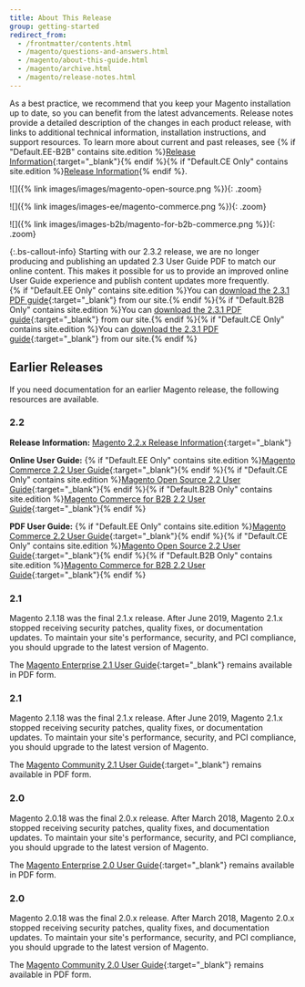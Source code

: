 ```yaml
---
title: About This Release
group: getting-started
redirect_from:
  - /frontmatter/contents.html
  - /magento/questions-and-answers.html
  - /magento/about-this-guide.html
  - /magento/archive.html
  - /magento/release-notes.html
---
```


As a best practice, we recommend that you keep your Magento installation up to date, so you can benefit from the latest advancements. Release notes provide a detailed description of the changes in each product release, with links to additional technical information, installation instructions, and support resources. To learn more about current and past releases, see {% if "Default.EE-B2B" contains site.edition %}[Release Information][1]{:target="_blank"}{% endif %}{% if "Default.CE Only" contains site.edition %}[Release Information][2]{% endif %}.

<!--{% if "Default.CE Only" contains site.edition %}-->
![]({% link images/images/magento-open-source.png %}){: .zoom}
<!--{% endif %}-->
<!--{% if "Default.EE Only" contains site.edition %}-->
![]({% link images/images-ee/magento-commerce.png %}){: .zoom}
<!--{% endif %}-->
<!--{% if "Default.B2B Only" contains site.edition %}-->
![]({% link images/images-b2b/magento-for-b2b-commerce.png %}){: .zoom}
<!--{% endif %}-->

{:.bs-callout-info}
Starting with our 2.3.2 release, we are no longer producing and publishing an updated 2.3 User Guide PDF to match our online content. This makes it possible for us to provide an improved online User Guide experience and publish content updates more frequently.<br>{% if "Default.EE Only" contains site.edition %}You can [download the 2.3.1 PDF guide][18]{:target="_blank"} from our site.{% endif %}{% if "Default.B2B Only" contains site.edition %}You can [download the 2.3.1 PDF guide][19]{:target="_blank"} from our site.{% endif %}{% if "Default.CE Only" contains site.edition %}You can [download the 2.3.1 PDF guide][20]{:target="_blank"} from our site.{% endif %}

## Earlier Releases

If you need documentation for an earlier Magento release, the following resources are available.

### 2.2

**Release Information:** [Magento 2.2.x Release Information][16]{:target="_blank"}

**Online User Guide:** {% if "Default.EE Only" contains site.edition %}[Magento Commerce 2.2 User Guide][14]{:target="_blank"}{% endif %}{% if "Default.CE Only" contains site.edition %}[Magento Open Source 2.2 User Guide][13]{:target="_blank"}{% endif %}{% if "Default.B2B Only" contains site.edition %}[Magento Commerce for B2B 2.2 User Guide][15]{:target="_blank"}{% endif %}

**PDF User Guide:** {% if "Default.EE Only" contains site.edition %}[Magento Commerce 2.2 User Guide][7]{:target="_blank"}{% endif %}{% if "Default.CE Only" contains site.edition %}[Magento Open Source 2.2 User Guide][6]{:target="_blank"}{% endif %}{% if "Default.B2B Only" contains site.edition %}[Magento Commerce for B2B 2.2 User Guide][8]{:target="_blank"}{% endif %}

<!--{% if "Default.EE Only" contains site.edition %}-->
### 2.1

Magento 2.1.18 was the final 2.1.x release. After June 2019, Magento 2.1.x stopped receiving security patches, quality fixes, or documentation updates. To maintain your site's performance, security, and PCI compliance, you should upgrade to the latest version of Magento.

The [Magento Enterprise 2.1 User Guide][4]{:target="_blank"} remains available in PDF form.

<!--{% endif %}-->
<!--{% if "Default.CE Only" contains site.edition %}-->
### 2.1

Magento 2.1.18 was the final 2.1.x release. After June 2019, Magento 2.1.x stopped receiving security patches, quality fixes, or documentation updates. To maintain your site's performance, security, and PCI compliance, you should upgrade to the latest version of Magento.

The [Magento Community 2.1 User Guide][5]{:target="_blank"} remains available in PDF form.

<!--{% endif %}-->
<!--{% if "Default.EE Only" contains site.edition %}-->
### 2.0

Magento 2.0.18 was the final 2.0.x release. After March 2018, Magento 2.0.x stopped receiving security patches, quality fixes, and documentation updates. To maintain your site's performance, security, and PCI compliance, you should upgrade to the latest version of Magento.

The [Magento Enterprise 2.0 User Guide][10]{:target="_blank"} remains available in PDF form.
<!--{% endif %}-->
<!--{% if "Default.CE Only" contains site.edition %}-->
### 2.0

Magento 2.0.18 was the final 2.0.x release. After March 2018, Magento 2.0.x stopped receiving security patches, quality fixes, and documentation updates. To maintain your site's performance, security, and PCI compliance, you should upgrade to the latest version of Magento.

The [Magento Community 2.0 User Guide][9]{:target="_blank"} remains available in PDF form.

<!--{% endif %}-->

[1]: https://devdocs.magento.com/guides/v2.3/release-notes/ReleaseNotes2.3.0Commerce.html
[2]: https://devdocs.magento.com/guides/v2.3/release-notes/ReleaseNotes2.3.0OpenSource.html
[3]: https://magento.com/products/community-edition
[4]: https://docs.magento.com/m2/pdf/ee/Magento-Enterprise-Edition-2.1-User-Guide.pdf
[5]: https://docs.magento.com/m2/pdf/ce/Magento-Community-Edition-2.1-User-Guide.pdf
[6]: https://docs.magento.com/m2/pdf/ce/Magento-Open-Source-2.2-User-Guide.pdf
[7]: https://docs.magento.com/m2/pdf/ee/Magento_Commerce_2.2_User_Guide.pdf
[8]: https://docs.magento.com/m2/pdf/b2b/Magento-for-B2B-Commerce-2.2-User-Guide.pdf
[9]: https://docs.magento.com/m2/pdf/ce/Magento_Community_Edition_2.0_User_Guide.pdf
[10]: https://docs.magento.com/m2/pdf/ee/Magento_Enterprise_Edition_2.0_User_Guide.pdf
[13]: http://docs.magento.com/m2/2.2/ce/user_guide/getting-started.html
[14]: http://docs.magento.com/m2/2.2/ee/user_guide/getting-started.html
[15]: http://docs.magento.com/m2/2.2/b2b/user_guide/getting-started.html
[16]: https://devdocs.magento.com/guides/v2.2/release-notes/bk-release-notes.html
[18]: https://docs.magento.com/m2/pdf/ee/Magento-Commerce-2.3-User-Guide.pdf
[19]: https://docs.magento.com/m2/pdf/b2b/Magento-for-B2B-Commerce-2.3-User-Guide.pdf
[20]: https://docs.magento.com/m2/pdf/ce/Magento-Open-Source-2.3-User-Guide.pdf
